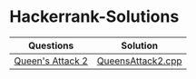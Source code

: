 # Hackerrank-Solutions

| Questions | Solution |
| ---------------| ----------------|
| [Queen's Attack 2](https://www.hackerrank.com/challenges/queens-attack-2/problem) | [QueensAttack2.cpp](https://github.com/akhilesh-rai/Hackerrank-Solutions/tree/main/libs/Algorithms/Implementation/QueensAttack2)   |
